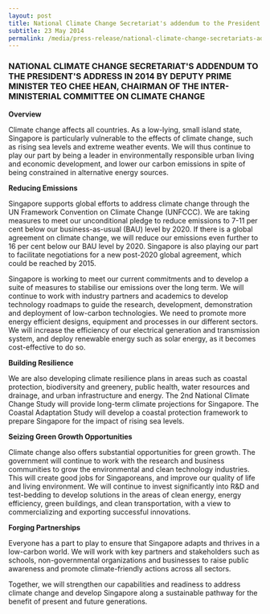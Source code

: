 ```yaml
---
layout: post
title: National Climate Change Secretariat's addendum to the President's Address in 2014 by Deputy Prime Minister Teo Chee Hean, Chairman of the Inter-Ministerial Committee on Climate Change
subtitle: 23 May 2014
permalink: /media/press-release/national-climate-change-secretariats-addendum-to-the-presidents-address-in-2014-by-deputy-prime-minister-teo-chee-hean-chairman-of-the-inter-ministerial-committee-on-climate-change
---
```


### NATIONAL CLIMATE CHANGE SECRETARIAT'S ADDENDUM TO THE PRESIDENT'S ADDRESS IN 2014 BY DEPUTY PRIME MINISTER TEO CHEE HEAN, CHAIRMAN OF THE INTER-MINISTERIAL COMMITTEE ON CLIMATE CHANGE

**Overview**

Climate change affects all countries. As a low-lying, small island state, Singapore is particularly vulnerable to the effects of climate change, such as rising sea levels and extreme weather events. We will thus continue to play our part by being a leader in environmentally responsible urban living and economic development, and lower our carbon emissions in spite of being constrained in alternative energy sources.


**Reducing Emissions**

Singapore supports global efforts to address climate change through the UN Framework Convention on Climate Change (UNFCCC). We are taking measures to meet our unconditional pledge to reduce emissions to 7-11 per cent below our business-as-usual (BAU) level by 2020. If there is a global agreement on climate change, we will reduce our emissions even further to 16 per cent below our BAU level by 2020. Singapore is also playing our part to facilitate negotiations for a new post-2020 global agreement, which could be reached by 2015.

Singapore is working to meet our current commitments and to develop a suite of measures to stabilise our emissions over the long term. We will continue to work with industry partners and academics to develop technology roadmaps to guide the research, development, demonstration and deployment of low-carbon technologies. We need to promote more energy efficient designs, equipment and processes in our different sectors. We will increase the efficiency of our electrical generation and transmission system, and deploy renewable energy such as solar energy, as it becomes cost-effective to do so.

**Building Resilience**

We are also developing climate resilience plans in areas such as coastal protection, biodiversity and greenery, public health, water resources and drainage, and urban infrastructure and energy. The 2nd National Climate Change Study will provide long-term climate projections for Singapore. The Coastal Adaptation Study will develop a coastal protection framework to prepare Singapore for the impact of rising sea levels.

**Seizing Green Growth Opportunities**

Climate change also offers substantial opportunities for green growth. The government will continue to work with the research and business communities to grow the environmental and clean technology industries. This will create good jobs for Singaporeans, and improve our quality of life and living environment. We will continue to invest significantly into R&D and test-bedding to develop solutions in the areas of clean energy, energy efficiency, green buildings, and clean transportation, with a view to commercializing and exporting successful innovations.

**Forging Partnerships**

Everyone has a part to play to ensure that Singapore adapts and thrives in a low-carbon world. We will work with key partners and stakeholders such as schools, non-governmental organizations and businesses to raise public awareness and promote climate-friendly actions across all sectors.

Together, we will strengthen our capabilities and readiness to address climate change and develop Singapore along a sustainable pathway for the benefit of present and future generations.